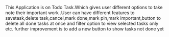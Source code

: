 This Application is on Todo Task.Which gives user different options to take note their important work .User can have different features to savetask,delete task,cancel,mark done,mark pin,mark important,button to delete all done tasks at once and filter option to view selected tasks only etc. further improvement is to add a new button to show tasks not done yet 
